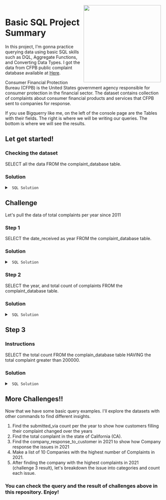 <img src="https://www.consumerfinance.gov/static/img/logo_161x34@2x.fff273f43f0a.png" width="250" align="right">

# Basic SQL Project Summary

In this project, I'm gonna practice querying data using basic SQL skills such as DQL, Aggregate Functions, and Converting Data Types. I got the data from CFPB public complaint database available at <a href="https://console.cloud.google.com/marketplace/product/cfpb/complaint-database">Here</a>.

Consumer Financial Protection Bureau (CFPB) is the United States government agency responsible for consumer protection in the financial sector. 
The dataset contains  collection of complaints about consumer financial products and services that CFPB sent to companies for response.

If you use Bigquerry like me, on the left of the console page are the Tables with their fields. The right is where we will be writing our queries. The bottom is where we will see the results.  

## Let get started!

### Checking the dataset

SELECT all the data FROM the complaint_database table.

### Solution

<details>

<summary> <code> SQL Solution </code> </summary>

```sql
SELECT *
FROM `bigquery-public-data.cfpb_complaints.complaint_database`
LIMIT 1000;
```

</details>

## Challenge

Let's pull the data of total complaints per year since 2011

### Step 1 

SELECT the date_received as year FROM the complaint_database table.

### Solution

<details>

<summary> <code> SQL Solution </code> </summary>

```sql
SELECT EXTRACT(YEAR FROM date_received) AS year
FROM `bigquery-public-data.cfpb_complaints.complaint_database`;
```

</details>

### Step 2

SELECT the year, and total count of complaints FROM the complaint_database table.

### Solution

<details>

<summary> <code> SQL Solution </code> </summary>

```sql
SELECT EXTRACT(YEAR FROM date_received) AS year, count(*) AS total
FROM `bigquery-public-data.cfpb_complaints.complaint_database`
GROUP BY year;
```

</details>

## Step 3

### Instructions

SELECT the total count FROM the complain_database table HAVING the total complaint greater than 200000.

### Solution

<details>

<summary> <code> SQL Solution </code> </summary>

```sql
SELECT EXTRACT(YEAR FROM date_received) AS year, count(*) AS total
FROM `bigquery-public-data.cfpb_complaints.complaint_database`
GROUP BY year
HAVING total > 200000;
```

</details>

## More Challenges!! 

Now that we have some basic query examples.  I'll explore the datasets with other commands to find different insights.

1. Find the submitted_via count per the year to show how customers filling their complaint changed over the years
2. Find the total complaint in the state of California (CA).
3. Find the company_response_to_customer in 2021 to show how Company response the issues in 2021
4. Make a list of 10 Companies with the highest number of Complaints in 2021.
5. After finding the company with the highest complaints in 2021 (challenge 3 result), let's breakdown the issue into categories and count each issue.

### You can check the query and the result of challenges above in this repository. Enjoy!
